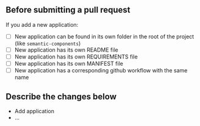 ## Before submitting a pull request

If you add a new application:

- [ ] New application can be found in its own folder in the root of the project (like `semantic-components`)
- [ ] New application has its own README file
- [ ] New application has its own REQUIREMENTS file
- [ ] New application has its own MANIFEST file
- [ ] New application has a corresponding github workflow with the same name

## Describe the changes below

- Add <NAME> application
- ...
